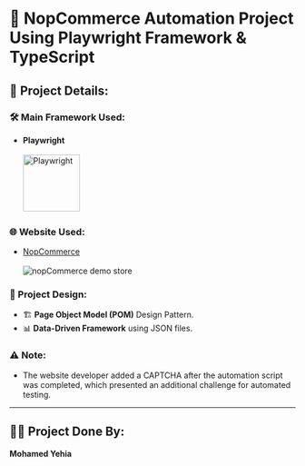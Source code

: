 # 🚀 NopCommerce Automation Project Using Playwright Framework & TypeScript  

## 📌 Project Details:  

### 🛠️ Main Framework Used:  
* **Playwright**  
  <br><img height="100" title="Playwright" src="https://playwright.dev/img/playwright-logo.svg">  

### 🌐 Website Used:  
* [NopCommerce](https://demo.nopcommerce.com/)  
  <br><img alt="nopCommerce demo store" src="https://demo.nopcommerce.com/Themes/DefaultClean/Content/images/logo.png">  

### 🧩 Project Design:  
* 🏗️ **Page Object Model (POM)** Design Pattern.  
* 📊 **Data-Driven Framework** using JSON files.  

### ⚠️ Note:  
* The website developer added a CAPTCHA after the automation script was completed, which presented an additional challenge for automated testing.  

---

## 👨‍💻 Project Done By:  
**Mohamed Yehia**  
